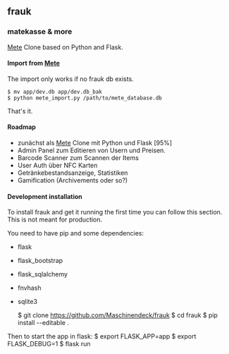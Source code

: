 ## frauk
### matekasse & more

[Mete](https://github.com/chaosdorf/mete) Clone based on Python and Flask.

#### Import from [Mete](https://github.com/chaosdorf/mete)

The import only works if no frauk db exists.

    $ mv app/dev.db app/dev.db_bak
    $ python mete_import.py /path/to/mete_database.db

That's it.

#### Roadmap
* zunächst als [Mete](https://github.com/chaosdorf/mete) Clone mit Python und Flask [95%]
* Admin Panel zum Editieren von Usern und Preisen.
* Barcode Scanner zum Scannen der Items
* User Auth über NFC Karten
* Getränkebestandsanzeige, Statistiken
* Gamification (Archivements oder so?)

#### Development installation
To install frauk and get it running the first time you can follow this section. This is not meant for production.

You need to have pip and some dependencies:
  * flask
  * flask_bootstrap
  * flask_sqlalchemy
  * fnvhash
  * sqlite3

    $ git clone https://github.com/Maschinendeck/frauk
    $ cd frauk
    $ pip install --editable .

Then to start the app in flask:
    $ export FLASK_APP=app
    $ export FLASK_DEBUG=1
    $ flask run

